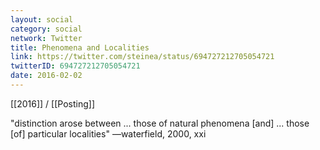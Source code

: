 ```yaml
---
layout: social
category: social
network: Twitter
title: Phenomena and Localities
link: https://twitter.com/steinea/status/694727212705054721
twitterID: 694727212705054721
date: 2016-02-02
---
```


[[2016]] / [[Posting]]

"distinction arose between ... those of natural phenomena [and] ... those [of] particular localities" —waterfield, 2000, xxi
